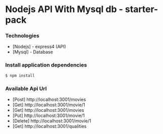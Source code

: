 # Nodejs API With Mysql db - starter-pack

### Technologies
- [Nodejs] - express4 (API)
- [Mysql] - Database 

### Install application dependencies 

```sh
$ npm install
```

### Available Api Url
- [Post]   http://localhost:3001/movies
- [Get]   http://localhost:3001/movie/1
- [Get]   http://localhost:3001/movies
- [Put]   http://localhost:3001/movie/1
- [Delete]   http://localhost:3001/movie/1
- [Get]   http://localhost:3001/qualities
